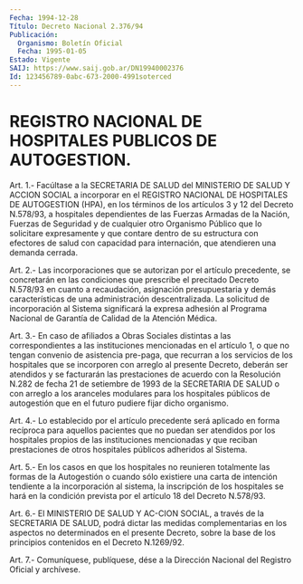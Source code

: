 ```yaml
---
Fecha: 1994-12-28
Título: Decreto Nacional 2.376/94
Publicación:
  Organismo: Boletín Oficial
  Fecha: 1995-01-05
Estado: Vigente
SAIJ: https://www.saij.gob.ar/DN19940002376
Id: 123456789-0abc-673-2000-4991soterced
---
```

# REGISTRO NACIONAL DE HOSPITALES PUBLICOS DE AUTOGESTION.

<a id="1"></a>
Art.  1.- Facúltase a la SECRETARIA DE SALUD del MINISTERIO DE SALUD Y ACCION  SOCIAL  a  incorporar  en  el  REGISTRO NACIONAL DE HOSPITALES DE AUTOGESTION (HPA), en los términos  de  los artículos 3  y  12  del  Decreto N.578/93, a hospitales dependientes  de  las Fuerzas Armadas  de  la Nación, Fuerzas de Seguridad y de cualquier otro  Organismo  Público  que  lo  solicitare  expresamente  y  que contare  dentro  de  su  estructura  con  efectores  de  salud  con capacidad para internación,  que  atendieren  una  demanda cerrada.

<a id="2"></a>
Art.  2.- Las incorporaciones que se autorizan por el artículo precedente,  se  concretarán  en  las  condiciones que prescribe el precitado  Decreto  N.578/93  en  cuanto a recaudación,  asignación presupuestaria  y  demás  características   de  una  administración descentralizada.  La  solicitud  de  incorporación    al    Sistema significará  la  expresa  adhesión al Programa Nacional de Garantía de Calidad de la Atención Médica.

<a id="3"></a>
Art. 3.- En caso de afiliados a Obras Sociales distintas a las correspondientes  a las instituciones mencionadas en el artículo 1, o que no tengan convenio  de  asistencia  pre-paga,  que recurran a los  servicios de los hospitales que se incorporen con  arreglo  al presente  Decreto,  deberán  ser  atendidos  y  se  facturarán  las prestaciones  de  acuerdo  con  la  Resolución N.282 de fecha 21 de setiembre de 1993 de la SECRETARIA DE  SALUD  o  con  arreglo a los aranceles  modulares  para  los  hospitales públicos de autogestión que en el futuro pudiere fijar dicho organismo.

<a id="4"></a>
Art.  4.-  Lo  establecido  por  el  artículo  precedente será aplicado en forma recíproca para aquellos pacientes que  no  puedan ser  atendidos  por  los  hospitales  propios  de las instituciones mencionadas  y  que  reciban  prestaciones  de  otros    hospitales públicos adheridos al Sistema.

<a id="5"></a>
Art.  5.-  En  los  casos  en  que los hospitales no reunieren totalmente las formas de la Autogestión  o  cuando  sólo  existiere una carta de intención tendiente a la incorporación al sistema,  la inscripción  de los hospitales se hará en la condición prevista por el artículo 18 del Decreto N.578/93.

<a id="6"></a>
Art.  6.- El MINISTERIO DE SALUD Y AC-CION SOCIAL, a través de la SECRETARIA  DE  SALUD,  podrá dictar las medidas complementarias en los aspectos no determinados  en  el  presente Decreto, sobre la base  de  los  principios  contenidos  en  el  Decreto   N.1269/92.

<a id="7"></a>
Art. 7.- Comuníquese, publíquese, dése a la Dirección Nacional del Registro Oficial y archívese.